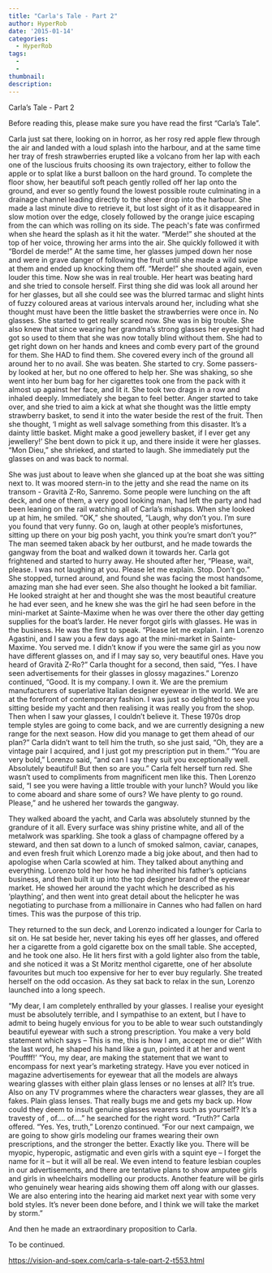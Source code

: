 ```yaml
---
title: "Carla's Tale - Part 2"
author: HyperRob
date: '2015-01-14'
categories:
  - HyperRob
tags:
  - 
  - 
thumbnail: 
description: 
---
```


Carla’s Tale - Part 2

Before reading this, please make sure you have read the first “Carla’s Tale”.

Carla just sat there, looking on in horror, as her rosy red apple flew through the air and landed with a loud splash into the harbour, and at the same time her tray of fresh strawberries erupted like a volcano from her lap with each one of the luscious fruits choosing its own trajectory, either to follow the apple or to splat like a burst balloon on the hard ground. To complete the floor show, her beautiful soft peach gently rolled off her lap onto the ground, and ever so gently found the lowest possible route culminating in a drainage channel leading directly to the sheer drop into the harbour. She made a last minute dive to retrieve it, but lost sight of it as it disappeared in slow motion over the edge, closely followed by the orange juice escaping from the can which was rolling on its side. The peach's fate was confirmed when she heard the splash as it hit the water. “Merde!” she shouted at the top of her voice, throwing her arms into the air. She quickly followed it with “Bordel de merde!” At the same time, her glasses jumped down her nose and were in grave danger of following the fruit until she made a wild swipe at them and ended up knocking them off. “Merde!” she shouted again, even louder this time. Now she was in real trouble. Her heart was beating hard and she tried to console herself. First thing she did was look all around her for her glasses, but all she could see was the blurred tarmac and slight hints of fuzzy coloured areas at various intervals around her, including what she thought must have been the little basket the strawberries were once in. No glasses. She started to get really scared now. She was in big trouble. She also knew that since wearing her grandma’s strong glasses her eyesight had got so used to them that she was now totally blind without them. She had to get right down on her hands and knees and comb every part of the ground for them. She HAD to find them. She covered every inch of the ground all around her to no avail. She was beaten. She started to cry. Some passers-by looked at her, but no one offered to help her. She was shaking, so she went into her bum bag for her cigarettes took one from the pack with it almost up against her face, and lit it. She took two drags in a row and inhaled deeply. Immediately she began to feel better. Anger started to take over, and she tried to aim a kick at what she thought was the little empty strawberry basket, to send it into the water beside the rest of the fruit. Then she thought, ‘I might as well salvage something from this disaster. It’s a dainty little basket. Might make a good jewellery basket, if I ever get any jewellery!’ She bent down to pick it up, and there inside it were her glasses. “Mon Dieu,” she shrieked, and started to laugh. She immediately put the glasses on and was back to normal.

She was just about to leave when she glanced up at the boat she was sitting next to. It was moored stern-in to the jetty and she read the name on its transom - Gravità Z-Ro, Sanremo. Some people were lunching on the aft deck, and one of them, a very good looking man, had left the party and had been  leaning on the rail watching all of Carla’s mishaps. When she looked up at him, he smiled. “OK,” she shouted, “Laugh, why don’t you. I’m sure you found that very funny. Go on, laugh at other people’s misfortunes, sitting up there on your big posh yacht, you think you’re smart don’t you?” The man seemed taken aback by her outburst, and he made towards the gangway from the boat and walked down it towards her. Carla got frightened and started to hurry away. He shouted after her, “Please, wait, please. I was not laughing at you. Please let me explain. Stop. Don’t go.” She stopped, turned around, and found she was facing the most handsome, amazing man she had ever seen. She also thought he looked a bit familiar. He looked straight at her and thought she was the most beautiful creature he had ever seen, and he knew she was the girl he had seen before in the mini-market at Sainte-Maxime when he was over there the other day getting supplies for the boat’s larder. He never forgot girls with glasses. He was in the business. He was the first to speak. “Please let me explain. I am Lorenzo Agastini, and I saw you a few days ago at the mini-market in Sainte-Maxime. You served me. I didn’t know if you were the same girl as you now have different glasses on, and if I may say so, very beautiful ones. Have you heard of Gravità Z-Ro?” Carla thought for a second, then said, “Yes. I have seen advertisements for their glasses in glossy magazines.” Lorenzo continued, “Good. It is my company. I own it. We are the premium manufacturers of superlative Italian designer eyewear in the world. We are at the forefront of contemporary fashion. I was just so delighted to see you sitting beside my yacht and then realising it was really you from the shop. Then when I saw your glasses, I couldn’t believe it. These 1970s drop temple styles are going to come back, and we are currently designing a new range for the next season. How did you manage to get them ahead of our plan?” Carla didn’t want to tell him the truth, so she just said, “Oh, they are a vintage pair I acquired, and I just got my prescription put in them.” “You are very bold,” Lorenzo said, “and can I say they suit you exceptionally well. Absolutely beautiful! But then so are you.” Carla felt herself turn red. She wasn’t used to compliments from magnificent men like this. Then Lorenzo said, “I see you were having a little trouble with your lunch? Would you like to come aboard and share some of ours? We have plenty to go round. Please,” and he ushered her towards the gangway.

They walked aboard the yacht, and Carla was absolutely stunned by the grandure of it all. Every surface was shiny pristine white, and all of the metalwork was sparkling. She took a glass of champagne offered by a steward, and then sat down to a lunch of smoked salmon, caviar, canapes, and even fresh fruit which Lorenzo made a big joke about, and then had to apologise when Carla scowled at him. They talked about anything and everything. Lorenzo told her how he had inherited his father’s opticians business, and then built it up into the top designer brand of the eyewear market. He showed her around the yacht which he described as his ‘plaything’, and then went into great detail about the helicpter he was negotiating to purchase from a millionaire in Cannes who had fallen on hard times. This was the purpose of this trip.

They returned to the sun deck, and Lorenzo indicated a lounger for Carla to sit on. He sat beside her, never taking his eyes off her glasses, and offered her a cigarette from a gold cigarette box on the small table. She accepted, and he took one also. He lit hers first with a gold lighter also from the table, and she noticed it was a St Moritz menthol cigarette, one of her absolute favourites but much too expensive for her to ever buy regularly. She treated herself on the odd occasion. As they sat back to relax in the sun, Lorenzo launched into a long speech.

“My dear, I am completely enthralled by your glasses. I realise your eyesight must be absolutely terrible, and I sympathise to an extent, but I have to admit to being hugely envious for you to be able to wear such outstandingly beautiful eyewear with such a strong prescription. You make a very bold statement which says – This is me, this is how I am, accept me or die!” With the last word, he shaped his hand like a gun, pointed it at her and went ‘Pouffff!’ “You, my dear, are making the statement that we want to encompass for next year’s marketing strategy. Have you ever noticed in magazine advertisements for eyewear that all the models are always wearing glasses with either plain glass lenses or no lenses at all? It’s true. Also on any TV programmes where the characters wear glasses, they are all fakes. Plain glass lenses. That really bugs me and gets my back up. How could they deem to insult genuine glasses wearers such as yourself? It’s a travesty of , of.... of....” he searched for the right word. “Truth?” Carla offered. “Yes. Yes, truth,” Lorenzo continued. “For our next campaign, we are going to show girls modeling our frames wearing their own prescriptions, and the stronger the better. Exactly like you. There will be myopic, hyperopic, astigmatic and even girls with a squint eye – I forget the name for it – but it will all be real. We even intend to feature lesbian couples in our advertisements, and there are tentative plans to show amputee girls and girls in wheelchairs modelling our products. Another feature will be girls who genuinely wear hearing aids showing them off along with our glasses. We are also entering into the hearing aid market next year with some very bold styles. It’s never been done before, and I think we will take the market by storm.”

And then he made an extraordinary proposition to Carla.

To be continued.

https://vision-and-spex.com/carla-s-tale-part-2-t553.html

